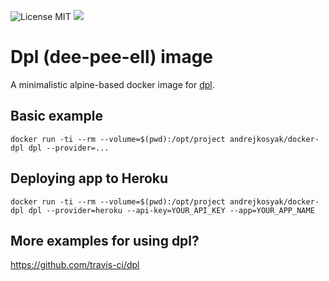 ![License MIT](https://img.shields.io/badge/license-MIT-blue.svg) [![](https://img.shields.io/docker/pulls/andrejkosyak/docker-dpl.svg)](https://hub.docker.com/r/andrejkosyak/docker-dpl 'DockerHub') 

# Dpl (dee-pee-ell) image

A minimalistic alpine-based docker image for [dpl](https://github.com/travis-ci/dpl).

## Basic example

`docker run -ti --rm --volume=$(pwd):/opt/project andrejkosyak/docker-dpl dpl --provider=...`

## Deploying app to Heroku

`docker run -ti --rm --volume=$(pwd):/opt/project andrejkosyak/docker-dpl dpl --provider=heroku --api-key=YOUR_API_KEY --app=YOUR_APP_NAME`

## More examples for using dpl?

https://github.com/travis-ci/dpl